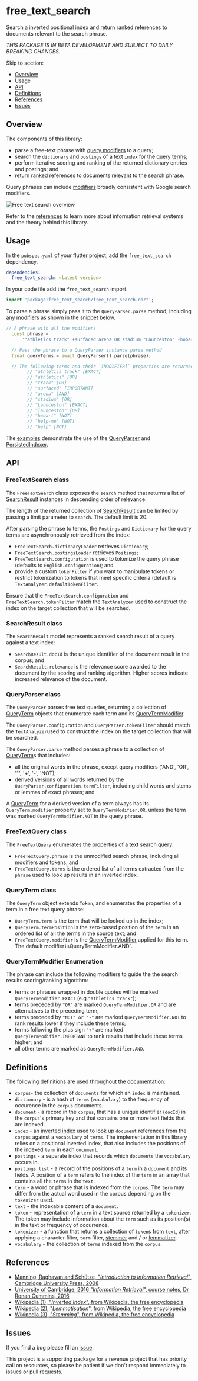 <!-- 
BSD 3-Clause License
Copyright (c) 2022, GM Consult Pty Ltd
All rights reserved. 
-->

# free_text_search

Search a inverted positional index and return ranked references to documents relevant to the search phrase.

*THIS PACKAGE IS IN BETA DEVELOPMENT AND SUBJECT TO DAILY BREAKING CHANGES.*

Skip to section:
- [Overview](#overview)
- [Usage](#usage)
- [API](#api)
- [Definitions](#definitions)
- [References](#references)
- [Issues](#issues)


## Overview

The components of this library:
* parse a free-text phrase with [query modifiers](#querytermmodifier-enumeration) to a query; 
* search the `dictionary` and `postings` of a text `index` for the query [terms](#queryterm-class); 
* perform iterative scoring and ranking of the returned dictionary entries and postings; and 
* return ranked references to documents relevant to the search phrase.

Query phrases can include [modifiers](#query-modifiers) broadly consistent with Google search modifiers. 

![Free text search overview](https://github.com/GM-Consult-Pty-Ltd/free_text_search/raw/main/assets/images/free_text_search.png?raw=true?raw=true "Free text search overview")

Refer to the [references](#references) to learn more about information retrieval systems and the theory behind this library.

## Usage

In the `pubspec.yaml` of your flutter project, add the `free_text_search` dependency.

```yaml
dependencies:
  free_text_search: <latest version>
```

In your code file add the `free_text_search` import.

```dart
import 'package:free_text_search/free_text_search.dart';
```

To parse a phrase simply pass it to the `QueryParser.parse` method, including any [modifiers](#querytermmodifier-enumeration) as shown  in the snippet below. 

```dart
// A phrase with all the modifiers
  const phrase =
      '"athletics track" +surfaced arena OR stadium "Launceston" -hobart NOT help-me';

  // Pass the phrase to a QueryParser instance parse method
  final queryTerms = await QueryParser().parse(phrase);

  // The following terms and their `[MODIFIER]` properties are returned
        // "athletics track" [EXACT] 
        // "athletics" [OR] 
        // "track" [OR] 
        // "surfaced" [IMPORTANT] 
        // "arena" [AND] 
        // "stadium" [OR] 
        // "Launceston" [EXACT] 
        // "launceston" [OR] 
        // "hobart" [NOT] 
        // "help-me" [NOT] 
        // "help" [NOT]     

```

The [examples](https://pub.dev/packages/free_text_search/example) demonstrate the use of the [QueryParser](#queryparser-class) and [PersistedIndexer](#persistedindexer-class).

## API

### FreeTextSearch class

The `FreeTextSearch` class exposes the `search` method that returns a list of [SearchResult](#searchresult-class) instances in descending order of relevance.

The length of the returned collection of [SearchResult](#searchresult-class) can be limited by passing a limit parameter to `search`. The default limit is 20.

After parsing the phrase to terms, the `Postings` and `Dictionary` for the query terms are asynchronously retrieved from the index:
* `FreeTextSearch.dictionaryLoader` retrieves `Dictionary`; 
* `FreeTextSearch.postingsLoader` retrieves `Postings`;
* `FreeTextSearch.configuration` is used to tokenize the query phrase (defaults to `English.configuration`); and
* provide a custom `tokenFilter` if you want to manipulate tokens or restrict tokenization to tokens that meet specific criteria (default is `TextAnalyzer.defaultTokenFilter`.
  
Ensure that the `FreeTextSearch.configuration` and `FreeTextSearch.tokenFilter` match the `TextAnalyzer` used to construct the index on the target collection that will be searched.

### SearchResult class  

 The `SearchResult` model represents a ranked search result of a query against a text index:
 * `SearchResult.docId` is the unique identifier of the document result in the corpus; and
 * `SearchResult.relevance` is the relevance score awarded to the document by the scoring and ranking  algorithm. Higher scores indicate increased relevance of the document.

### QueryParser class

The `QueryParser` parses free text queries, returning a collection of [QueryTerm](#queryterm-class) objects that enumerate each term and its [QueryTermModifier](#querytermmodifier-enumeration).

The `QueryParser.configuration` and `QueryParser.tokenFilter` should match the `TextAnalyzer`used to construct the index on the target collection that will be searched.

The `QueryParser.parse` method parses a phrase to a collection of [QueryTerm](#queryterm-class)s that includes:
* all the original words in the phrase, except query modifiers ('AND', 'OR', '"', '+', '-', 'NOT);
* derived versions of all words returned by the `QueryParser.configuration.termFilter`, including child words and stems or lemmas of exact phrases; and

A [QueryTerm](#queryterm-class) for a derived version of a term always has its `QueryTerm.modifier` property set to `QueryTermModifier.OR`, unless the term was marked `QueryTermModifier.NOT` in the query phrase.

### FreeTextQuery class

The `FreeTextQuery` enumerates the properties of a text search query:
* `FreeTextQuery.phrase` is the unmodified search phrase, including all modifiers and tokens; and
* `FreeTextQuery.terms` is the ordered list of all terms extracted from the `phrase` used to look up results in an inverted index.

### QueryTerm class

The `QueryTerm` object extends `Token`, and enumerates the properties of a term in a free text query phrase:
* `QueryTerm.term` is the term that will be looked up in the index;
* `QueryTerm.termPosition` is the zero-based position of the `term` in an ordered list of all the terms in the source text; and
* `FreeTextQuery.modifier` is the [QueryTermModifier](#querytermmodifier-enumeration) applied for this term. The default modifier` is `QueryTermModifier.AND`.

### QueryTermModifier Enumeration

The phrase can include the following modifiers to guide the the search results scoring/ranking algorithm:
* terms or phrases wrapped in double quotes will be marked `QueryTermModifier.EXACT` (e.g.`"athletics track"`);
* terms preceded by `"OR"` are marked `QueryTermModifier.OR` and are alternatives to the preceding term;
* terms preceded by `"NOT" or "-"` are marked `QueryTermModifier.NOT` to rank results lower if they include these terms; 
* terms following the plus sign `"+"` are marked `QueryTermModifier.IMPORTANT` to rank results that include these terms higher; and
* all other terms are marked as `QueryTermModifier.AND`.

## Definitions

The following definitions are used throughout the [documentation](https://pub.dev/documentation/free_text_search/latest/):

* `corpus`- the collection of `documents` for which an `index` is maintained.
* `dictionary` - is a hash of `terms` (`vocabulary`) to the frequency of occurence in the `corpus` documents.
* `document` - a record in the `corpus`, that has a unique identifier (`docId`) in the `corpus`'s primary key and that contains one or more text fields that are indexed.
* `index` - an [inverted index](https://en.wikipedia.org/wiki/Inverted_index) used to look up `document` references from the `corpus` against a `vocabulary` of `terms`. The implementation in this library relies on a positional inverted index, that also includes the positions of the indexed `term` in each `document`.
* `postings` - a separate index that records which `documents` the `vocabulary` occurs in. .
* `postings list` - a record of the positions of a `term` in a `document` and its fields. A position of a `term` refers to the index of the `term` in an array that contains all the `terms` in the `text`.
* `term` - a word or phrase that is indexed from the `corpus`. The `term` may differ from the actual word used in the corpus depending on the `tokenizer` used.
* `text` - the indexable content of a `document`.
* `token` - representation of a `term` in a text source returned by a `tokenizer`. The token may include information about the `term` such as its position(s) in the text or frequency of occurrence.
* `tokenizer` - a function that returns a collection of `token`s from `text`, after applying a character filter, `term` filter, [stemmer](https://en.wikipedia.org/wiki/Stemming) and / or [lemmatizer](https://en.wikipedia.org/wiki/Lemmatisation).
* `vocabulary` - the collection of `terms` indexed from the `corpus`.

## References

* [Manning, Raghavan and Schütze, "*Introduction to Information Retrieval*", Cambridge University Press, 2008](https://nlp.stanford.edu/IR-book/pdf/irbookprint.pdf)
* [University of Cambridge, 2016 "*Information Retrieval*", course notes, Dr Ronan Cummins, 2016](https://www.cl.cam.ac.uk/teaching/1516/InfoRtrv/)
* [Wikipedia (1), "*Inverted Index*", from Wikipedia, the free encyclopedia](https://en.wikipedia.org/wiki/Inverted_index)
* [Wikipedia (2), "*Lemmatisation*", from Wikipedia, the free encyclopedia](https://en.wikipedia.org/wiki/Lemmatisation)
* [Wikipedia (3), "*Stemming*", from Wikipedia, the free encyclopedia](https://en.wikipedia.org/wiki/Stemming)

## Issues

If you find a bug please fill an [issue](https://github.com/GM-Consult-Pty-Ltd/free_text_search/issues).  

This project is a supporting package for a revenue project that has priority call on resources, so please be patient if we don't respond immediately to issues or pull requests.


